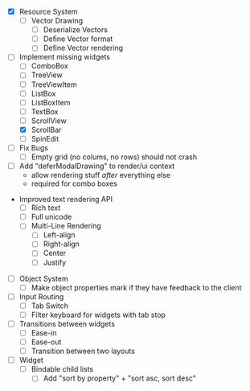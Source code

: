 - [x] Resource System
	- [ ] Vector Drawing
		- [ ] Deserialize Vectors
		- [ ] Define Vector format
		- [ ] Define Vector rendering
- [ ] Implement missing widgets
	- [ ] ComboBox
	- [ ] TreeView
	- [ ] TreeViewItem
	- [ ] ListBox
	- [ ] ListBoxItem
	- [ ] TextBox
	- [ ] ScrollView
	- [x] ScrollBar
	- [ ] SpinEdit
- [ ] Fix Bugs
  - [ ] Empty grid (no colums, no rows) should not crash
- [ ] Add "deferModalDrawing" to render/ui context
	- allow rendering stuff *after* everything else
	- required for combo boxes
- Improved text rendering API
	- [ ] Rich text
	- [ ] Full unicode
	- [ ] Multi-Line Rendering
		- [ ] Left-align
		- [ ] Right-align
		- [ ] Center
		- [ ] Justify
- [ ] Object System
	- [ ] Make object properties mark if they have feedback to the client
- [ ] Input Routing
	- [ ] Tab Switch
	- [ ] Filter keyboard for widgets with tab stop
- [ ] Transitions between widgets
	- [ ] Ease-in
	- [ ] Ease-out
	- [ ] Transition between two layouts
- [ ] Widget
	- [ ] Bindable child lists
		- [ ] Add "sort by property" + "sort asc, sort desc"
